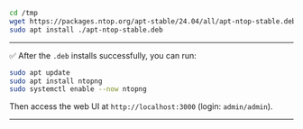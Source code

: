 
```bash
cd /tmp
wget https://packages.ntop.org/apt-stable/24.04/all/apt-ntop-stable.deb
sudo apt install ./apt-ntop-stable.deb
```

---

✅ After the `.deb` installs successfully, you can run:

```bash
sudo apt update
sudo apt install ntopng
sudo systemctl enable --now ntopng
```

Then access the web UI at `http://localhost:3000` (login: `admin/admin`).

---

